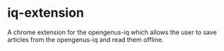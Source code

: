# iq-extension
A chrome extension for the opengenus-iq which allows the user to save articles from the opengenus-iq and read them offline.
